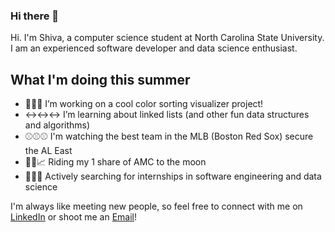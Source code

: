 ### Hi there 👋

Hi. I'm Shiva, a computer science student at North Carolina State University. I am an experienced software developer and data science enthusiast. 

## What I'm doing this summer
- 🌈🌈🌈 I’m working on a cool color sorting visualizer project!
- ↔↔↔ I’m learning about linked lists (and other fun data structures and algorithms)
- ⚾⚾⚾ I'm watching the best team in the MLB (Boston Red Sox) secure the AL East 
- 💎🤲📈 Riding my 1 share of AMC to the moon
- 🔎🔎🔎 Actively searching for internships in software engineering and data science


I'm always like meeting new people, so feel free to connect with me on [LinkedIn](https://www.linkedin.com/in/shivaganapathy/)  or shoot me an [Email](mailto:shivastem@gmail.com)!



